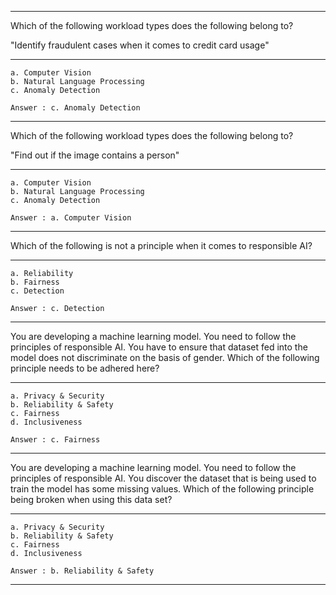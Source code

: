 -----------------------------------------------------------------------------------------------------------------------------------------------------------
Which of the following workload types does the following belong to?

"Identify fraudulent cases when it comes to credit card usage"

-----------------------------------------------------------------------------------------------------------------------------------------------------------
    a. Computer Vision
    b. Natural Language Processing
    c. Anomaly Detection

    Answer : c. Anomaly Detection

-----------------------------------------------------------------------------------------------------------------------------------------------------------
Which of the following workload types does the following belong to?

"Find out if the image contains a person"

-----------------------------------------------------------------------------------------------------------------------------------------------------------
    a. Computer Vision
    b. Natural Language Processing
    c. Anomaly Detection

    Answer : a. Computer Vision

-----------------------------------------------------------------------------------------------------------------------------------------------------------
Which of the following is not a principle when it comes to responsible AI?

-----------------------------------------------------------------------------------------------------------------------------------------------------------
    a. Reliability
    b. Fairness
    c. Detection

    Answer : c. Detection

-----------------------------------------------------------------------------------------------------------------------------------------------------------
You are developing a machine learning model. You need to follow the principles of responsible AI. You have to ensure that dataset fed into the model does not discriminate on the basis of gender. Which of the following principle needs to be adhered here?

-----------------------------------------------------------------------------------------------------------------------------------------------------------
    a. Privacy & Security
    b. Reliability & Safety
    c. Fairness
    d. Inclusiveness

    Answer : c. Fairness
-----------------------------------------------------------------------------------------------------------------------------------------------------------
You are developing a machine learning model. You need to follow the principles of responsible AI. You discover the dataset that is being used to train the model has some missing values. Which of the following principle being broken when using this data set?

-----------------------------------------------------------------------------------------------------------------------------------------------------------
    a. Privacy & Security
    b. Reliability & Safety
    c. Fairness
    d. Inclusiveness

    Answer : b. Reliability & Safety
-----------------------------------------------------------------------------------------------------------------------------------------------------------    